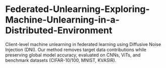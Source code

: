 # Federated-Unlearning-Exploring-Machine-Unlearning-in-a-Distributed-Environment
Client-level machine unlearning in federated learning using Diffusive Noise Injection (DNI). Our method removes target data contributions while preserving global model accuracy, evaluated on CNNs, ViTs, and benchmark datasets (CIFAR-10/100, MNIST, KVASIR).
